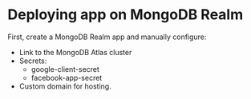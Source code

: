 # Deploying app on MongoDB Realm

First, create a MongoDB Realm app and manually configure:
- Link to the MongoDB Atlas cluster
- Secrets:
  - google-client-secret
  - facebook-app-secret
- Custom domain for hosting.
